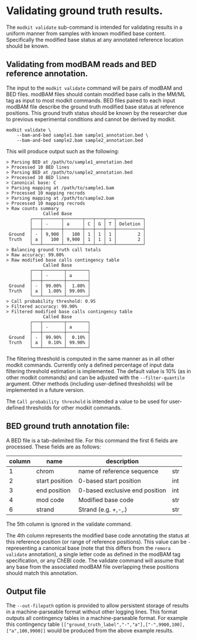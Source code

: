 # Validating ground truth results.

The `modkit validate` sub-command is intended for validating results in a uniform manner from samples with known modified base content. Specifically the modified base status at any annotated reference location should be known.

## Validating from modBAM reads and BED reference annotation.

The input to the `modkit validate` command will be pairs of modBAM and BED files.
modBAM files should contain modified base calls in the MM/ML tag as input to most modkit commands.
BED files paired to each input modBAM file describe the ground truth modified base status at reference positions.
This ground truth status should be known by the researcher due to previous experimental conditions and cannot be derived by modkit.

```
modkit validate \
    --bam-and-bed sample1.bam sample1_annotation.bed \
    --bam-and-bed sample2.bam sample2_annotation.bed
```

This will produce output such as the following:

```text
> Parsing BED at /path/to/sample1_annotation.bed
> Processed 10 BED lines
> Parsing BED at /path/to/sample2_annotation.bed
> Processed 10 BED lines
> Canonical base: C
> Parsing mapping at /path/to/sample1.bam
> Processed 10 mapping recrods
> Parsing mapping at /path/to/sample2.bam
> Processed 10 mapping recrods
> Raw counts summary
              Called Base
         ┌───┬───────┬───────┬───┬───┬───┬──────────┐
         │   │ -     │ a     │ C │ G │ T │ Deletion │
         ├───┼───────┼───────┼───┼───┼───┼──────────┤
 Ground  │ - │ 9,900 │   100 │ 1 │ 1 │ 1 │        2 │
 Truth   │ a │   100 │ 9,900 │ 1 │ 1 │ 1 │        2 │
         └───┴───────┴───────┴───┴───┴───┴──────────┘
> Balancing ground truth call totals
> Raw accuracy: 99.00%
> Raw modified base calls contingency table
              Called Base
         ┌───┬────────┬────────┐
         │   │ -      │ a      │
         ├───┼────────┼────────┤
 Ground  │ - │ 99.00% │  1.00% │
 Truth   │ a │  1.00% │ 99.00% │
         └───┴────────┴────────┘
> Call probability threshold: 0.95
> Filtered accuracy: 99.90%
> Filtered modified base calls contingency table
              Called Base
         ┌───┬────────┬────────┐
         │   │ -      │ a      │
         ├───┼────────┼────────┤
 Ground  │ - │ 99.90% │  0.10% │
 Truth   │ a │  0.10% │ 99.90% │
         └───┴────────┴────────┘
```

The filtering threshold is computed in the same manner as in all other modkit commands.
Currently only a defined percentage of input data filtering threshold estimation is implemented.
The default value is 10% (as in other modkit commands) and can be adjusted with the `--filter-quantile` argument.
Other methods (including user-defined thresholds) will be implemented in a future version.

The `Call probability threshold` is intended a value to be used for user-defined thresholds for other modkit commands.

## BED ground truth annotation file:

A BED file is a tab-delimited file.
For this command the first 6 fields are processed.
These fields are as follows:

| column | name           | description                    |     |
|--------|----------------|--------------------------------|-----|
| 1      | chrom          | name of reference sequence     | str |
| 2      | start position | 0-based start position         | int |
| 3      | end position   | 0-based exclusive end position | int |
| 4      | mod code       | Modified base code             | str |
| 6      | strand         | Strand (e.g. +,-,.)            | str |

The 5th column is ignored in the validate command.

The 4th column represents the modified base code annotating the status at this reference position (or range of reference positions).
This value can be `-` representing a canonical base (note that this differs from the `remora validate` annotation), a single letter code as defined in the modBAM tag specification, or any ChEBI code.
The validate command will assume that any base from the associated modBAM file overlapping these positions should match this annotation.

## Output file

The `--out-filepath` option is provided to allow persistent storage of results in a machine-parseable format without other logging lines.
This format outputs all contingency tables in a machine-parseable format.
For example this contingency table `[["ground_truth_label","-","a"],["-",9900,100],["a",100,9900]]` would be produced from the above example results.
